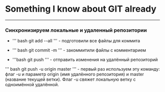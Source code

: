# Something I know about GIT already

-------

### Синхронизируем локальные и удаленный репозитории

- ''' bash
git add --all
''' - подготовили все файлы для коммита

- ''' bash
git commit -m
''' - закоммитили файлы с комментарием

- '''bash
git push
''' - отправить изменения на удалённый репозиторий

''' bash
git push -u origin master
''' - первый раз используем эту команду: флаг -u и параметр origin (имя удалённого репозитория) и master (название текущей ветки). Флаг -u свяжет локальную ветку с одноимённой удалённой.